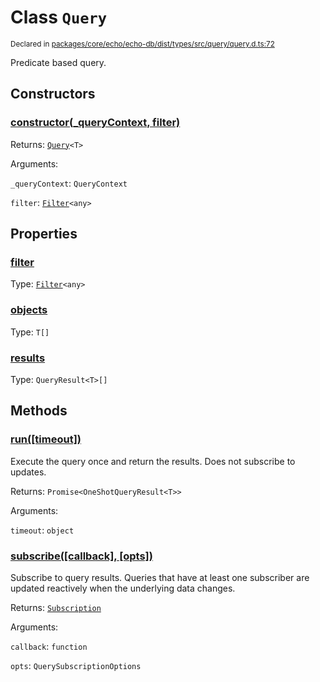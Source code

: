 # Class `Query`
<sub>Declared in [packages/core/echo/echo-db/dist/types/src/query/query.d.ts:72]()</sub>


Predicate based query.

## Constructors
### [constructor(_queryContext, filter)]()




Returns: <code>[Query](/api/@dxos/react-client/classes/Query)&lt;T&gt;</code>

Arguments: 

`_queryContext`: <code>QueryContext</code>

`filter`: <code>[Filter](/api/@dxos/react-client/classes/Filter)&lt;any&gt;</code>



## Properties
### [filter]()
Type: <code>[Filter](/api/@dxos/react-client/classes/Filter)&lt;any&gt;</code>



### [objects]()
Type: <code>T[]</code>



### [results]()
Type: <code>QueryResult&lt;T&gt;[]</code>




## Methods
### [run(\[timeout\])]()


Execute the query once and return the results.
Does not subscribe to updates.

Returns: <code>Promise&lt;OneShotQueryResult&lt;T&gt;&gt;</code>

Arguments: 

`timeout`: <code>object</code>


### [subscribe(\[callback\], \[opts\])]()


Subscribe to query results.
Queries that have at least one subscriber are updated reactively when the underlying data changes.

Returns: <code>[Subscription](/api/@dxos/react-client/types/Subscription)</code>

Arguments: 

`callback`: <code>function</code>

`opts`: <code>QuerySubscriptionOptions</code>


